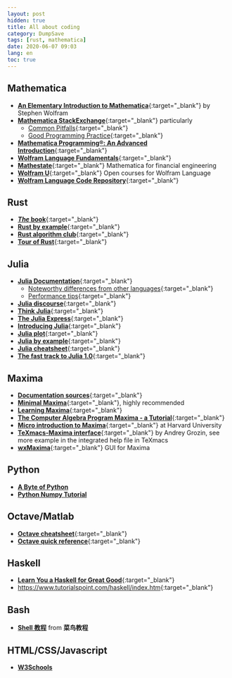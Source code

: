```yaml
---
layout: post
hidden: true
title: All about coding
category: DumpSave
tags: [rust, mathematica]
date: 2020-06-07 09:03
lang: en
toc: true
---
```

## Mathematica
* [**An Elementary Introduction to Mathematica**](https://www.wolfram.com/language/elementary-introduction/2nd-ed/){:target="_blank"} by Stephen Wolfram
* [**Mathematica StackExchange**](https://mathematica.stackexchange.com/){:target="_blank"} particularly
  * [Common Pitfalls](https://mathematica.stackexchange.com/questions/18393/what-are-the-most-common-pitfalls-awaiting-new-users){:target="_blank"}
  * [Good Programming Practice](https://mathematica.stackexchange.com/questions/18/where-can-i-find-examples-of-good-mathematica-programming-practice){:target="_blank"}
* [**Mathematica Programming®: An Advanced Introduction**](http://www.mathprogramming-intro.org/){:target="_blank"}
* [**Wolfram Language Fundamentals**](http://library.wolfram.com/infocenter/MathSource/5216/){:target="_blank"}
* [**Mathestate**](http://www.mathestate.com/){:target="_blank"} Mathematica for financial engineering
* [**Wolfram U**](http://www.wolfram.com/wolfram-u/){:target="_blank"}  Open courses for Wolfram Language
* [**Wolfram Language Code Repository**](http://www.wolfram.com/language/gallery/){:target="_blank"}

## Rust
* [***The* book**](https://doc.rust-lang.org/book/){:target="_blank"}
* [**Rust by example**](https://doc.rust-lang.org/stable/rust-by-example/){:target="_blank"}
* [**Rust algorithm club**](https://rust-algo.club/index.html){:target="_blank"}
* [**Tour of Rust**](https://tourofrust.com/){:target="_blank"}

## Julia
* [**Julia Documentation**](https://docs.julialang.org/en/v1/){:target="_blank"}
  * [Noteworthy differences from other languages](https://docs.julialang.org/en/v1/manual/noteworthy-differences/index.html){:target="_blank"}
  * [Performance tips](https://docs.julialang.org/en/v1/manual/performance-tips/){:target="_blank"}
* [**Julia discourse**](https://discourse.julialang.org/){:target="_blank"}
* [**Think Julia**](https://benlauwens.github.io/ThinkJulia.jl/latest/book.html){:target="_blank"}
* [**The Julia Express**](http://bogumilkaminski.pl/files/julia_express.pdf){:target="_blank"}
* [**Introducing Julia**](https://en.wikibooks.org/wiki/Introducing_Julia/){:target="_blank"}
* [**Julia plot**](http://docs.juliaplots.org/latest/tutorial/#tutorial-1){:target="_blank"}
* [**Julia by example**](https://juliabyexample.helpmanual.io/){:target="_blank"}
* [**Julia cheatsheet**](https://cheatsheets.quantecon.org/julia-cheatsheet.html){:target="_blank"}
* [**The fast track to Julia 1.0**](https://juliadocs.github.io/Julia-Cheat-Sheet/){:target="_blank"}

## Maxima
* [**Documentation sources**](http://maxima.sourceforge.net/documentation.html){:target="_blank"}
* [**Minimal Maxima**](http://maxima.sourceforge.net/documentation.html){:target="_blank"}, highly recommended
* [**Learning Maxima**](https://aty.sdsu.edu/bibliog/latex/maxima/intro.html){:target="_blank"}
* [**The Computer Algebra Program Maxima - a Tutorial**](http://maxima.sourceforge.net/docs/tutorial/en/gaertner-tutorial-revision/Contents.htm){:target="_blank"}
* [**Micro introduction to Maxima**](http://www.math.harvard.edu/computing/maxima/){:target="_blank"} at Harvard University
* [**TeXmacs-Maxima interface**](http://www.texmacs.org/tmweb/documents/tutorials/maxima-tutorial/maxima-tutorial.en.html){:target="_blank"} by Andrey Grozin, see more example in the integrated help file in TeXmacs
* [**wxMaxima**](https://wxmaxima-developers.github.io/wxmaxima/){:target="_blank"} GUI for Maxima

## Python
* [**A Byte of Python**](https://python.swaroopch.com/)
* [**Python Numpy Tutorial**](http://cs231n.github.io/python-numpy-tutorial/)

## Octave/Matlab
* [**Octave cheatsheet**](https://gist.github.com/obstschale/7320846){:target="_blank"}
* [**Octave quick reference**](https://www.lehman.edu/academics/cmacs/documents/refcard-a4.pdf){:target="_blank"}

## Haskell
* [**Learn You a Haskell for Great Good**](http://learnyouahaskell.com/){:target="_blank"}
* <https://www.tutorialspoint.com/haskell/index.htm>{:target="_blank"}

## Bash
* [**Shell 教程**](https://www.runoob.com/linux/linux-shell.html) from **菜鸟教程**
  
## HTML/CSS/Javascript
* [**W3Schools**](https://www.w3schools.com/)